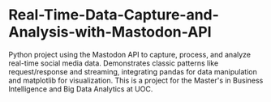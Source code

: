 # Real-Time-Data-Capture-and-Analysis-with-Mastodon-API
Python project using the Mastodon API to capture, process, and analyze real-time social media data. Demonstrates classic patterns like request/response and streaming, integrating pandas for data manipulation and matplotlib for visualization. This is a project for the Master's in Business Intelligence and Big Data Analytics at UOC.
